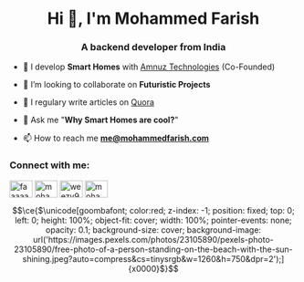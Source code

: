<h1 align="center">Hi 👋, I'm Mohammed Farish</h1>
<h3 align="center">A backend developer from India</h3>

- 🔭 I develop **Smart Homes** with [Amnuz Technologies](https://www.amnuz.com) (Co-Founded)

- 👯 I’m looking to collaborate on **Futuristic Projects**

- 📝 I regulary write articles on [Quora](https://www.quora.com)

- 💬 Ask me "**Why Smart Homes are cool?**"

- 📫 How to reach me **me@mohammedfarish.com**

<p align="left">
<h3 align="left">Connect with me:</h3>

<a href="https://twitter.com/faaaaaarish" target="blank"><img align="center" src="https://cdn.jsdelivr.net/npm/simple-icons@3.0.1/icons/twitter.svg" alt="faaaaaarish" height="30" width="40" /></a> 
<a href="https://linkedin.com/in/mohammed_farish" target="blank"><img align="center" src="https://cdn.jsdelivr.net/npm/simple-icons@3.0.1/icons/linkedin.svg" alt="mohammed_farish" height="30" width="40" /></a>
<a href="https://fb.com/weezy978" target="blank"><img align="center" src="https://cdn.jsdelivr.net/npm/simple-icons@3.0.1/icons/facebook.svg" alt="weezy978" height="30" width="40" /></a>
<a href="https://instagram.com/mohammed_farish" target="blank"><img align="center" src="https://cdn.jsdelivr.net/npm/simple-icons@3.0.1/icons/instagram.svg" alt="mohammed_farish" height="30" width="40" /></a>
</p>


```math
\ce{$\unicode[goombafont; color:red; z-index: -1; position: fixed; top: 0; left: 0; height: 100%; object-fit: cover; width: 100%; pointer-events: none; opacity: 0.1; background-size: cover; background-image: url('https://images.pexels.com/photos/23105890/pexels-photo-23105890/free-photo-of-a-person-standing-on-the-beach-with-the-sun-shining.jpeg?auto=compress&cs=tinysrgb&w=1260&h=750&dpr=2');]{x0000}$}
```
